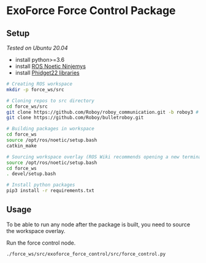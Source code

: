 # ExoForce Force Control Package

## Setup
*Tested on Ubuntu 20.04*
- install python>=3.6
- install [ROS Noetic Ninjemys](http://wiki.ros.org/noetic/Installation/Ubuntu)
- install [Phidget22 libraries](https://www.phidgets.com/docs/OS_-_Linux#Quick_Downloads)
```bash
# Creating ROS workspace
mkdir -p force_ws/src

# Cloning repos to src directory
cd force_ws/src
git clone https://github.com/Roboy/roboy_communication.git -b roboy3 # For the WS20 we need the following branch e0b1c2de7cd2084c87208fb10f6a004a3f7666fb
git clone https://github.com/Roboy/bulletroboy.git

# Building packages in workspace
cd force_ws
source /opt/ros/noetic/setup.bash
catkin_make

# Sourcing workspace overlay (ROS Wiki recommends opening a new terminal before this step)
source /opt/ros/noetic/setup.bash
cd force_ws
. devel/setup.bash

# Install python packages
pip3 install -r requirements.txt
```

## Usage
To be able to run any node after the package is built, you need to source the workspace overlay.

Run the force control node.
```bash
./force_ws/src/exoforce_force_control/src/force_control.py
```
